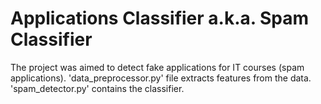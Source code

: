 # Applications Classifier a.k.a. Spam Classifier

The project was aimed to detect fake applications for IT courses (spam applications). 
'data_preprocessor.py' file extracts features from the data. 'spam_detector.py' contains the classifier.
